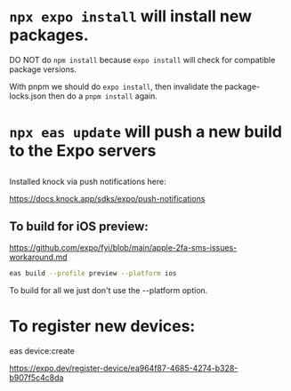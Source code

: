 
# ```npx expo install``` will install new packages. 

DO NOT do ```npm install``` because ```expo install``` will check for compatible 
package versions.

With pnpm we should do ```expo install```, then invalidate the package-locks.json
then do a ```pnpm install``` again.

# ```npx eas update``` will push a new build to the Expo servers

##

Installed knock via push notifications here:

https://docs.knock.app/sdks/expo/push-notifications

## To build for iOS preview:

https://github.com/expo/fyi/blob/main/apple-2fa-sms-issues-workaround.md

```bash
eas build --profile preview --platform ios 
```

To build for all we just don't use the --platform option.

# To register new devices:

eas device:create

https://expo.dev/register-device/ea964f87-4685-4274-b328-b907f5c4c8da

